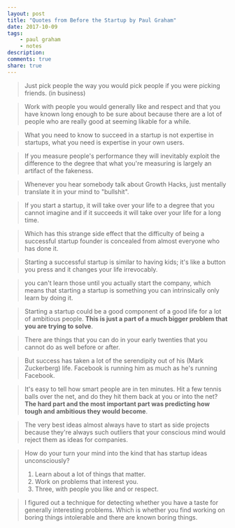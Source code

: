 ```yaml
---
layout: post
title: "Quotes from Before the Startup by Paul Graham"
date: 2017-10-09
tags: 
    - paul graham
    - notes
description: 
comments: true
share: true
---
```


> Just pick people the way you would pick people if you were picking friends. (in business)

> Work with people you would generally like and respect and that you have known long enough to be sure about because there are a lot of people who are really good at seeming likable for a while.

> What you need to know to succeed in a startup is not expertise in startups, what you need is expertise in your own users.

> If you measure people's performance they will inevitably exploit the difference to the degree that what you're measuring is largely an artifact of the fakeness.

> Whenever you hear somebody talk about Growth Hacks, just mentally translate it in your mind to "bullshit".

> If you start a startup, it will take over your life to a degree that you cannot imagine and if it succeeds it will take over your life for a long time.

> Which has this strange side effect that the difficulty of being a successful startup founder is concealed from almost everyone who has done it.

> Starting a successful startup is similar to having kids; it's like a button you press and it changes your life irrevocably.

> you can't learn those until you actually start the company, which means that starting a startup is something you can intrinsically only learn by doing it.

> Starting a startup could be a good component of a good life for a lot of ambitious people. **This is just a part of a much bigger problem that you are trying to solve**.

> There are things that you can do in your early twenties that you cannot do as well before or after.

> But success has taken a lot of the serendipity out of his (Mark Zuckerberg) life. Facebook is running him as much as he's running Facebook.

> It's easy to tell how smart people are in ten minutes. Hit a few tennis balls over the net, and do they hit them back at you or into the net? **The hard part and the most important part was predicting how tough and ambitious they would become**.

> The very best ideas almost always have to start as side projects because they're always such outliers that your conscious mind would reject them as ideas for companies.

> How do your turn your mind into the kind that has startup ideas unconsciously?
> 1. Learn about a lot of things that matter.
> 2. Work on problems that interest you.
> 3. Three, with people you like and or respect.

> I figured out a technique for detecting whether you have a taste for generally interesting problems. Which is whether you find working on boring things intolerable and there are known boring things.

